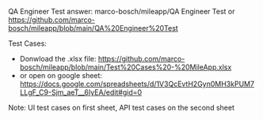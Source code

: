 QA Engineer Test answer:
marco-bosch/mileapp/QA Engineer Test or https://github.com/marco-bosch/mileapp/blob/main/QA%20Engineer%20Test

Test Cases:
  - Donwload the .xlsx file: https://github.com/marco-bosch/mileapp/blob/main/Test%20Cases%20-%20MileApp.xlsx
  - or open on google sheet: https://docs.google.com/spreadsheets/d/1V3QcEvtH2Gyn0MH3kPUM7LLgF_C9-Sjm_aeT__6IyEA/edit#gid=0

Note: UI test cases on first sheet, API test cases on the second sheet
